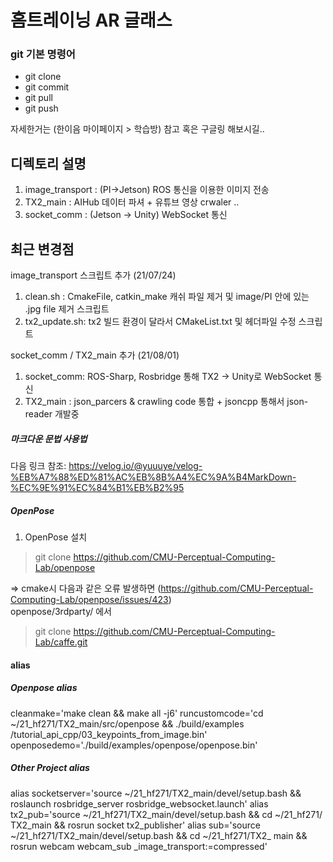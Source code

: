 # 홈트레이닝 AR 글래스

### git 기본 명령어

- git clone
- git commit
- git pull
- git push

자세한거는 (한이음 마이페이지 > 학습방) 참고 혹은 구글링 해보시길..

     
     
## 디렉토리 설명

1. image_transport : (PI->Jetson) ROS 통신을 이용한 이미지 전송    
2. TX2_main : AIHub 데이터 파셔 + 유튜브 영상 crwaler ..
3. socket_comm : (Jetson -> Unity) WebSocket 통신


## 최근 변경점

image_transport 스크립트 추가 (21/07/24) 

1. clean.sh : CmakeFile, catkin_make 캐쉬 파일 제거 및 image/PI 안에 있는 .jpg file 제거 스크립트
2. tx2_update.sh: tx2 빌드 환경이 달라서 CMakeList.txt 및 헤더파일 수정 스크립트


socket_comm / TX2_main 추가 (21/08/01)

1. socket_comm: ROS-Sharp, Rosbridge 통해 TX2 -> Unity로 WebSocket 통신
2. TX2_main : json_parcers & crawling code 통합 + jsoncpp 통해서 json-reader 개발중




##### 마크다운 문법 사용법
다음 링크 참조: 
https://velog.io/@yuuuye/velog-%EB%A7%88%ED%81%AC%EB%8B%A4%EC%9A%B4MarkDown-%EC%9E%91%EC%84%B1%EB%B2%95



##### OpenPose
1. OpenPose 설치  
> git clone https://github.com/CMU-Perceptual-Computing-Lab/openpose

=> cmake시 다음과 같은 오류 발생하면 (https://github.com/CMU-Perceptual-Computing-Lab/openpose/issues/423)     
openpose/3rdparty/ 에서
> git clone https://github.com/CMU-Perceptual-Computing-Lab/caffe.git







#### alias

##### Openpose alias
cleanmake='make clean && make all -j6'
runcustomcode='cd ~/21_hf271/TX2_main/src/openpose && ./build/examples    /tutorial_api_cpp/03_keypoints_from_image.bin'
openposedemo='./build/examples/openpose/openpose.bin'

##### Other Project alias
alias socketserver='source ~/21_hf271/TX2_main/devel/setup.bash && roslaunch     rosbridge_server rosbridge_websocket.launch'
alias tx2_pub='source ~/21_hf271/TX2_main/devel/setup.bash && cd ~/21_hf271/    TX2_main && rosrun socket tx2_publisher'
alias sub='source ~/21_hf271/TX2_main/devel/setup.bash && cd ~/21_hf271/TX2_    main && rosrun webcam webcam_sub _image_transport:=compressed'